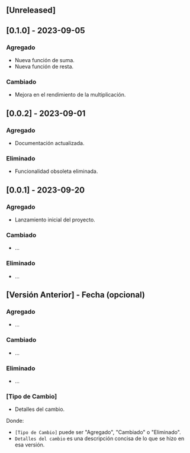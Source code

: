 ## [Unreleased]

## [0.1.0] - 2023-09-05

### Agregado

- Nueva función de suma.
- Nueva función de resta.

### Cambiado

- Mejora en el rendimiento de la multiplicación.

## [0.0.2] - 2023-09-01

### Agregado

- Documentación actualizada.

### Eliminado

- Funcionalidad obsoleta eliminada.

## [0.0.1] - 2023-09-20

### Agregado

- Lanzamiento inicial del proyecto.

### Cambiado

- ...

### Eliminado

- ...

## [Versión Anterior] - Fecha (opcional)

### Agregado

- ...

### Cambiado

- ...

### Eliminado

- ...

### [Tipo de Cambio]

- Detalles del cambio.

Donde:
- `[Tipo de Cambio]` puede ser "Agregado", "Cambiado" o "Eliminado".
- `Detalles del cambio` es una descripción concisa de lo que se hizo en esa versión.

